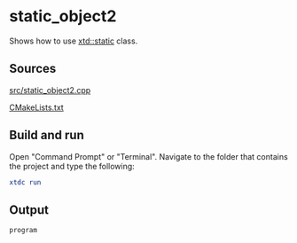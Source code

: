 # static_object2

Shows how to use [xtd::static](https://gammasoft71.github.io/xtd/reference_guides/latest/static_8h.html) class.

## Sources

[src/static_object2.cpp](src/static_object2.cpp)

[CMakeLists.txt](CMakeLists.txt)

## Build and run

Open "Command Prompt" or "Terminal". Navigate to the folder that contains the project and type the following:

```cmake
xtdc run
```

## Output

```
program
```
